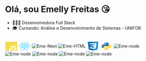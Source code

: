 ### <h1>Olá, sou Emelly Freitas 😘</h1>

- 👩🏽‍💻 Desenvolvedora Full Stack
- 🎓 Cursando: Análise e Desenvolvimento de Sistemas - UNIFOR

<div style="display: inline_block"><br>
  <img align="center" alt="Eme-Js" height="30" width="40"      src="https://raw.githubusercontent.com/devicons/devicon/master/icons/javascript/javascript-plain.svg">
  <img align="center" alt="Eme-React" height="30" width="40"       src="https://raw.githubusercontent.com/devicons/devicon/master/icons/react/react-original.svg">
  <img align="center" alt="Eme-Next" height="30" width="40" src="https://cdn.jsdelivr.net/gh/devicons/devicon@latest/icons/nextjs/nextjs-original-wordmark.svg"">
  <img align="center" alt="Eme-HTML" height="30" width="40" src="https://cdn.jsdelivr.net/gh/devicons/devicon@latest/icons/html5/html5-original.svg">

  <img align="center" alt="Eme-CSS" height="30" width="40" src="https://raw.githubusercontent.com/devicons/devicon/master/icons/css3/css3-original.svg">
  <img align="center" alt="Eme-Python" height="30" width="40" src="https://raw.githubusercontent.com/devicons/devicon/master/icons/python/python-original.svg">
  <img align="center" alt="Eme-node" height="30" width="40"  src="https://cdn.jsdelivr.net/gh/devicons/devicon/icons/nodejs/nodejs-original.svg" />
  <img align="center" alt="Eme-node" height="30" width="40" src="https://cdn.jsdelivr.net/gh/devicons/devicon/icons/ruby/ruby-original.svg" />
  <img align="center" alt="Eme-node" height="30" width="40" src="https://cdn.jsdelivr.net/gh/devicons/devicon/icons/django/django-plain.svg" />
  <img align="center" alt="Eme-node" height="30" width="40" src="https://cdn.jsdelivr.net/gh/devicons/devicon/icons/mysql/mysql-original.svg" />
  <img align="center" alt="Eme-node" height="50" width="50" src="https://cdn.jsdelivr.net/gh/devicons/devicon/icons/java/java-original.svg" />                 
</div>

